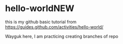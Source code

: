 # hello-worldNEW
this is my github basic tutorial from https://guides.github.com/activities/hello-world/

Wayguk here, I am practicing creating branches of repo
